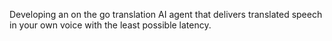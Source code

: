 Developing an on the go translation AI agent that delivers translated speech in your own voice with the least possible latency.
